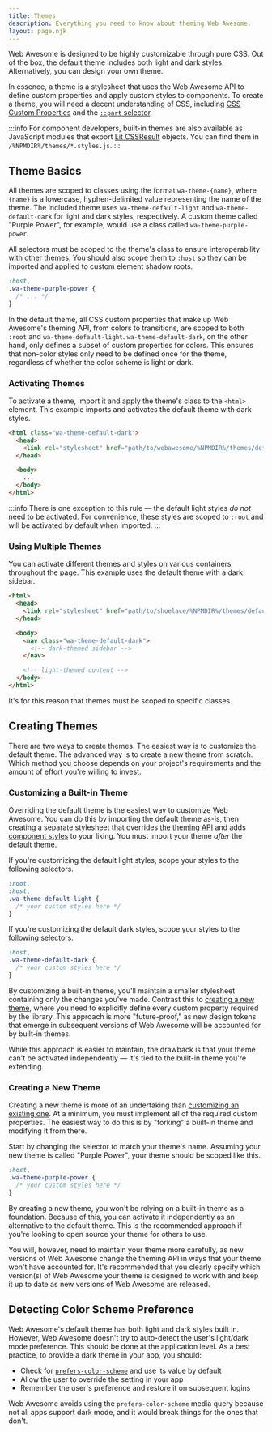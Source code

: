 ```yaml
---
title: Themes
description: Everything you need to know about theming Web Awesome.
layout: page.njk
---
```


Web Awesome is designed to be highly customizable through pure CSS. Out of the box, the default theme includes both light and dark styles. Alternatively, you can design your own theme.

In essence, a theme is a stylesheet that uses the Web Awesome API to define custom properties and apply custom styles to components. To create a theme, you will need a decent understanding of CSS, including [CSS Custom Properties](https://developer.mozilla.org/en-US/docs/Web/CSS/--*) and the [`::part` selector](https://developer.mozilla.org/en-US/docs/Web/CSS/::part).

:::info
For component developers, built-in themes are also available as JavaScript modules that export [Lit CSSResult](https://lit.dev/docs/api/styles/#CSSResult) objects. You can find them in `/%NPMDIR%/themes/*.styles.js`.
:::

## Theme Basics

All themes are scoped to classes using the format `wa-theme-{name}`, where `{name}` is a lowercase, hyphen-delimited value representing the name of the theme. The included theme uses `wa-theme-default-light` and `wa-theme-default-dark` for light and dark styles, respectively. A custom theme called "Purple Power", for example, would use a class called `wa-theme-purple-power`.

All selectors must be scoped to the theme's class to ensure interoperability with other themes. You should also scope them to `:host` so they can be imported and applied to custom element shadow roots.

```css
:host,
.wa-theme-purple-power {
  /* ... */
}
```

In the default theme, all CSS custom properties that make up Web Awesome's theming API, from colors to transitions, are scoped to both `:root` and `wa-theme-default-light`. `wa-theme-default-dark`, on the other hand, only defines a subset of custom properties for colors. This ensures that non-color styles only need to be defined once for the theme, regardless of whether the color scheme is light or dark.

### Activating Themes

To activate a theme, import it and apply the theme's class to the `<html>` element. This example imports and activates the default theme with dark styles.

```html
<html class="wa-theme-default-dark">
  <head>
    <link rel="stylesheet" href="path/to/webawesome/%NPMDIR%/themes/default.css" />
  </head>

  <body>
    ...
  </body>
</html>
```

:::info
There is one exception to this rule — the default light styles _do not_ need to be activated. For convenience, these styles are scoped to `:root` and will be activated by default when imported.
:::

### Using Multiple Themes

You can activate different themes and styles on various containers throughout the page. This example uses the default theme with a dark sidebar.

```html
<html>
  <head>
    <link rel="stylesheet" href="path/to/shoelace/%NPMDIR%/themes/default.css" />
  </head>

  <body>
    <nav class="wa-theme-default-dark">
      <!-- dark-themed sidebar -->
    </nav>

    <!-- light-themed content -->
  </body>
</html>
```

It's for this reason that themes must be scoped to specific classes.

## Creating Themes

There are two ways to create themes. The easiest way is to customize the default theme. The advanced way is to create a new theme from scratch. Which method you choose depends on your project's requirements and the amount of effort you're willing to invest.

### Customizing a Built-in Theme

Overriding the default theme is the easiest way to customize Web Awesome. You can do this by importing the default theme as-is, then creating a separate stylesheet that overrides [the theming API](/getting-started/customizing#design-tokens) and adds [component styles](/getting-started/customizing#component-parts) to your liking. You must import your theme _after_ the default theme.

If you're customizing the default light styles, scope your styles to the following selectors.

```css
:root,
:host,
.wa-theme-default-light {
  /* your custom styles here */
}
```

If you're customizing the default dark styles, scope your styles to the following selectors.

```css
:host,
.wa-theme-default-dark {
  /* your custom styles here */
}
```

By customizing a built-in theme, you'll maintain a smaller stylesheet containing only the changes you've made. Contrast this to [creating a new theme](#creating-a-new-theme), where you need to explicitly define every custom property required by the library. This approach is more "future-proof," as new design tokens that emerge in subsequent versions of Web Awesome will be accounted for by built-in themes.

While this approach is easier to maintain, the drawback is that your theme can't be activated independently — it's tied to the built-in theme you're extending.

### Creating a New Theme

Creating a new theme is more of an undertaking than [customizing an existing one](#customizing-a-built-in-theme). At a minimum, you must implement all of the required custom properties. The easiest way to do this is by "forking" a built-in theme and modifying it from there.

Start by changing the selector to match your theme's name. Assuming your new theme is called "Purple Power", your theme should be scoped like this.

```css
:host,
.wa-theme-purple-power {
  /* your custom styles here */
}
```

By creating a new theme, you won't be relying on a built-in theme as a foundation. Because of this, you can activate it independently as an alternative to the default theme. This is the recommended approach if you're looking to open source your theme for others to use.

You will, however, need to maintain your theme more carefully, as new versions of Web Awesome change the theming API in ways that your theme won't have accounted for. It's recommended that you clearly specify which version(s) of Web Awesome your theme is designed to work with and keep it up to date as new versions of Web Awesome are released.

## Detecting Color Scheme Preference

Web Awesome's default theme has both light and dark styles built in. However, Web Awesome doesn't try to auto-detect the user's light/dark mode preference. This should be done at the application level. As a best practice, to provide a dark theme in your app, you should:

- Check for [`prefers-color-scheme`](https://stackoverflow.com/a/57795495/567486) and use its value by default
- Allow the user to override the setting in your app
- Remember the user's preference and restore it on subsequent logins

Web Awesome avoids using the `prefers-color-scheme` media query because not all apps support dark mode, and it would break things for the ones that don't.
